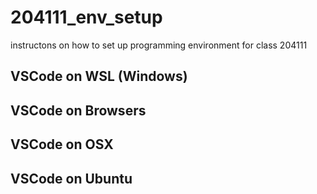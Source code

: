 # 204111_env_setup
instructons on how to set up programming environment for class 204111


## VSCode on WSL (Windows)

## VSCode on Browsers

## VSCode on OSX

## VSCode on Ubuntu
